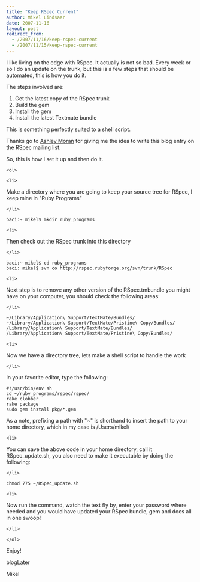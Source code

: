 ```yaml
---
title: "Keep RSpec Current"
author: Mikel Lindsaar
date: 2007-11-16
layout: post
redirect_from:
  - /2007/11/16/keep-rspec-current
  - /2007/11/15/keep-rspec-current
---
```

I like living on the edge with RSpec. It actually is not so bad. Every
week or so I do an update on the trunk, but this is a few steps that
should be automated, this is how you do it.

The steps involved are:

1.  Get the latest copy of the RSpec trunk
2.  Build the gem
3.  Install the gem
4.  Install the latest Textmate bundle

This is something perfectly suited to a shell script.

Thanks go to [Ashley Moran](http://aviewfromafar.net/) for giving me the
idea to write this blog entry on the RSpec mailing list.

So, this is how I set it up and then do it.

```{=html}
<ol>
```
```{=html}
<li>
```
Make a directory where you are going to keep your source tree for RSpec,
I keep mine in "Ruby Programs"

```{=html}
</li>
```
``` shell
baci:~ mikel$ mkdir ruby_programs
```

```{=html}
<li>
```
Then check out the RSpec trunk into this directory

```{=html}
</li>
```
``` shell
baci:~ mikel$ cd ruby_programs
baci: mikel$ svn co http://rspec.rubyforge.org/svn/trunk/RSpec
```

```{=html}
<li>
```
Next step is to remove any other version of the RSpec.tmbundle you might
have on your computer, you should check the following areas:

```{=html}
</li>
```
``` shell
~/Library/Application\ Support/TextMate/Bundles/
~/Library/Application\ Support/TextMate/Pristine\ Copy/Bundles/
/Library/Application\ Support/TextMate/Bundles/
/Library/Application\ Support/TextMate/Pristine\ Copy/Bundles/
```

```{=html}
<li>
```
Now we have a directory tree, lets make a shell script to handle the
work

```{=html}
</li>
```
In your favorite editor, type the following:

``` shell
#!/usr/bin/env sh
cd ~/ruby_programs/rspec/rspec/
rake clobber
rake package
sudo gem install pkg/*.gem
```

As a note, prefixing a path with "\~" is shorthand to insert the path to
your home directory, which in my case is /Users/mikel/

```{=html}
<li>
```
You can save the above code in your home directory, call it
RSpec_update.sh, you also need to make it executable by doing the
following:

```{=html}
</li>
```
``` shell
chmod 775 ~/RSpec_update.sh
```

```{=html}
<li>
```
Now run the command, watch the text fly by, enter your password where
needed and you would have updated your RSpec bundle, gem and docs all in
one swoop!

```{=html}
</li>
```
```{=html}
</ol>
```
Enjoy!

blogLater

Mikel

